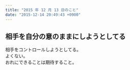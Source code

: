 ```yaml
---
title: "2015 年 12 月 13 日のこと"
date: "2015-12-14 20:49:43 +0900"
---
```


## 相手を自分の意のままにしようとしてる

相手をコントロールしようとしてる。  
よくない。  
おれにできることは期待すること。
